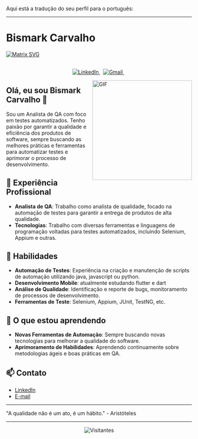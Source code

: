 Aqui está a tradução do seu perfil para o português:  

---

# Bismark Carvalho  

[![Matrix SVG](https://raw.githubusercontent.com/rodrigograca31/rodrigograca31/master/matrix.svg)](https://www.youtube.com/watch?v=SDkAGkd4NLc)  

<p align="center">  
  <br>  
  <a href="https://www.linkedin.com/in/bismark-carvalho/">  
    <img src="https://img.shields.io/badge/linkedin-%230077B5.svg?&style=for-the-badge&logo=linkedin&logoColor=white" alt="LinkedIn" />  
  </a>&nbsp;  
  <a href="mailto:bismarkcarvalho300@gmail.com">  
    <img src="https://img.shields.io/badge/gmail-%23D14836.svg?&style=for-the-badge&logo=gmail&logoColor=white" alt="Gmail"/>  
  </a>&nbsp;  
</p>  

<img align="right" height="270px" alt="GIF" src="https://i.pinimg.com/originals/e4/26/70/e426702edf874b181aced1e2fa5c6cde.gif" />  

## Olá, eu sou Bismark Carvalho 👋  

Sou um Analista de QA com foco em testes automatizados. Tenho paixão por garantir a qualidade e eficiência dos produtos de software, sempre buscando as melhores práticas e ferramentas para automatizar testes e aprimorar o processo de desenvolvimento.  

## 💼 Experiência Profissional  

- **Analista de QA**: Trabalho como analista de qualidade, focado na automação de testes para garantir a entrega de produtos de alta qualidade.  
- **Tecnologias**: Trabalho com diversas ferramentas e linguagens de programação voltadas para testes automatizados, incluindo Selenium, Appium e outras.  

## 🚀 Habilidades  

- **Automação de Testes**: Experiência na criação e manutenção de scripts de automação utilizando java, javascript ou python.  
- **Desenvolvimento Mobile**: atualmente estudando flutter e dart 
- **Análise de Qualidade**: Identificação e reporte de bugs, monitoramento de processos de desenvolvimento.  
- **Ferramentas de Teste**: Selenium, Appium, JUnit, TestNG, etc.  

## 🌱 O que estou aprendendo  

- **Novas Ferramentas de Automação**: Sempre buscando novas tecnologias para melhorar a qualidade do software.  
- **Aprimoramento de Habilidades**: Aprendendo continuamente sobre metodologias ágeis e boas práticas em QA.  

## 📫 Contato  

- [LinkedIn](https://www.linkedin.com/in/bismark-carvalho/)  
- [E-mail](mailto:bismarkcarvalho300@gmail.com)  

---  

"A qualidade não é um ato, é um hábito." - Aristóteles  

---  

<p align="center">  
  <img src="https://visitor-badge.laobi.icu/badge?page_id=bismarkcarvalho" alt="Visitantes">  
</p> 
